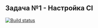 ## Задача №1 - Настройка CI

[![Build status](https://ci.appveyor.com/api/projects/status/2ye10hpkbn880mcd?svg=true)](https://ci.appveyor.com/project/k0xzy/setci)


